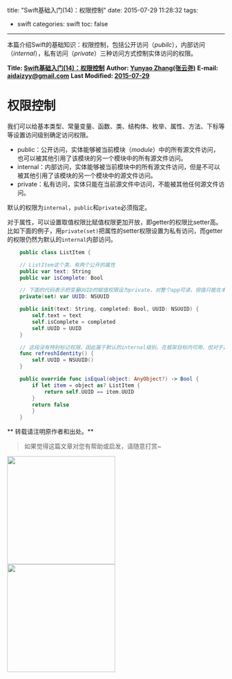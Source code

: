 title: "Swift基础入门(14)：权限控制"
date: 2015-07-29 11:28:32
tags:
- swift
categories: swift
toc: false
---

本篇介绍Swift的基础知识：权限控制，包括公开访问（_pubilc_），内部访问（_internal_），私有访问（_private_）三种访问方式控制实体访问的权限。

<!--more-->
**Title: [Swift基础入门(14)：权限控制](https://aidaizyy.github.io/swift_14)**
**Author: [Yunyao Zhang(张云尧)](http://aidaizyy.github.io)**
**E-mail: <aidaizyy@gmail.com>**
**Last Modified: [2015-07-29](http://aidaizyy.github.io)**

# 权限控制
我们可以给基本类型、常量变量、函数、类、结构体、枚举、属性、方法、下标等等设置访问级别确定访问权限。
- public：公开访问，实体能够被当前模块（_module_）中的所有源文件访问，也可以被其他引用了该模块的另一个模块中的所有源文件访问。
- internal：内部访问，实体能够被当前模块中的所有源文件访问，但是不可以被其他引用了该模块的另一个模块中的源文件访问。
- private：私有访问，实体只能在当前源文件中访问，不能被其他任何源文件访问。

默认的权限为`internal`，`public`和`private`必须指定。

对于属性，可以设置取值权限比赋值权限更加开放，即getter的权限比setter高。
比如下面的例子，用`private(set)`把属性的setter权限设置为私有访问，而getter的权限仍然为默认的`internal`内部访问。
``` swift
    public class ListItem {

    // ListItem这个类，有两个公开的属性
    public var text: String
    public var isComplete: Bool

    // 下面的代码表示把变量UUID的赋值权限设为private，对整个app可读，但值只能在本文件里写入
    private(set) var UUID: NSUUID

    public init(text: String, completed: Bool, UUID: NSUUID) {
        self.text = text
        self.isComplete = completed
        self.UUID = UUID
    }

    // 这段没有特别标记权限，因此属于默认的internal级别。在框架目标内可用，但对于其他目标不可用
    func refreshIdentity() {
        self.UUID = NSUUID()
    }

    public override func isEqual(object: AnyObject?) -> Bool {
        if let item = object as? ListItem {
            return self.UUID == item.UUID
        }
        return false
        }
    }
```

** 转载请注明原作者和出处。**
> 如果觉得这篇文章对您有帮助或启发，请随意打赏~
<p> <img src="http://7xivk7.com1.z0.glb.clouddn.com/paycode01.jpg" width = "250" align = "left" > <img src="http://7xivk7.com1.z0.glb.clouddn.com/paycode02.jpg" width = "250" align = "left" /> </p>
